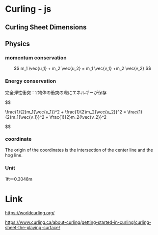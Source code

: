 # Curling - js



## Curling Sheet Dimensions
 



## Physics



### momentum conservation


$$
 m_1 \vec{u_1} + m_2 \vec{u_2} = m_1 \vec{v_1} +m_2 \vec{v_2}
$$


### Energy conservation
完全弾性衝突：2物体の衝突の際にエネルギーが保存


$$

 \frac{1}{2}m_1{\vec{u_1}}^2 + \frac{1}{2}m_2{\vec{u_2}}^2 = \frac{1}{2}m_1{\vec{v_1}}^2 + \frac{1}{2}m_2{\vec{v_2}}^2
 
 $$



### coordinate
The origin of the coordinates is the intersection of the center line and the hog line.


### Unit
1ft＝0.3048m






# Link

https://worldcurling.org/


https://www.curling.ca/about-curling/getting-started-in-curling/curling-sheet-the-playing-surface/




